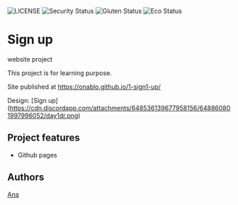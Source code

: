 ![LICENSE](https://img.shields.io/badge/license-MIT-blue.svg?style=flat-square)
![Security Status](https://img.shields.io/security-headers?label=Security&url=https%3A%2F%2Fgithub.com&style=flat-square)
![Gluten Status](https://img.shields.io/badge/Gluten-Free-green.svg)
![Eco Status](https://img.shields.io/badge/ECO-Friendly-green.svg)

# Sign up

 website project

This project is for learning purpose.

Site published at https://onablo.github.io/1-sign1-up/

Design: [Sign up] (https://cdn.discordapp.com/attachments/648536139677958156/648860801997996052/day1dr.png)

## Project features

- Github pages

## Authors

[Ana](https://github.com/onablo)
